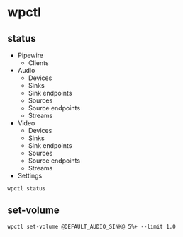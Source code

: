 # wpctl

## status

- Pipewire
  - Clients
- Audio
  - Devices
  - Sinks
  - Sink endpoints
  - Sources
  - Source endpoints
  - Streams
- Video
  - Devices
  - Sinks
  - Sink endpoints
  - Sources
  - Source endpoints
  - Streams
- Settings

```shell
wpctl status
```

## set-volume

```shell
wpctl set-volume @DEFAULT_AUDIO_SINK@ 5%+ --limit 1.0
```
